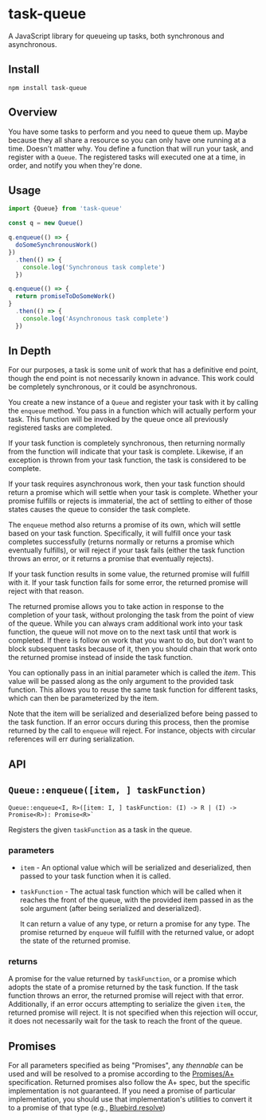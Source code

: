 # task-queue

A JavaScript library for queueing up tasks, both synchronous and asynchronous.

## Install

```console
npm install task-queue
```

## Overview

You have some tasks to perform and you need to queue them up. Maybe because they all share
a resource so you can only have one running at a time. Doesn't matter why. You define a function
that will run your task, and register with a `Queue`. The registered tasks will executed one
at a time, in order, and notify you when they're done.

## Usage

```javascript
import {Queue} from 'task-queue'

const q = new Queue()

q.enqueue(() => {
  doSomeSynchronousWork()
})
  .then(() => {
    console.log('Synchronous task complete')
  })

q.enqueue(() => {
  return promiseToDoSomeWork()
}
  .then(() => {
    console.log('Asynchronous task complete')
  })
```

## In Depth

For our purposes, a task is some unit of work that has a definitive end point, though the
end point is not necessarily known in advance. This work could be completely synchronous, or
it could be asynchronous.

You create a new instance of a `Queue` and register your task with it by calling the
`enqueue` method. You pass in a function which will actually perform your task.
This function will be invoked by the queue once all previously registered tasks are completed.

If your task function is completely synchronous, then returning normally from the function will
indicate that your task is complete. Likewise, if an exception is thrown from your task function,
the task is considered to be complete.

If your task requires asynchronous work, then your task function should return a promise which
will settle when your task is complete. Whether your promise fulfills or rejects is immaterial, the
act of settling to either of those states causes the queue to consider the task complete.

The `enqueue` method also returns a promise of its own, which will settle based on your task
function. Specifically, it will fulfill once your task completes successfully (returns normally
or returns a promise which eventually fulfills), or will reject if your task fails (either the task
function throws an error, or it returns a promise that eventually rejects).

If your task function results in some value, the returned promise will fulfill with it. If your task
function fails for some error, the returned promise will reject with that reason.

The returned promise allows you to take action in response to the completion of your task, without
prolonging the task from the point of view of the queue. While you can always cram additional work
into your task function, the queue will not move on to the next task until that work is completed. If
there is follow on work that you want to do, but don't want to block subsequent tasks because of it,
then you should chain that work onto the returned promise instead of inside the task function.

You can optionally pass in an initial parameter which is called the *item*. This value will be
passed along as the only argument to the provided task function. This allows you to reuse the same
task function for different tasks, which can then be parameterized by the item.

Note that the item will be serialized and deserialized before being passed to the task function. If
an error occurs during this process, then the promise returned by the call to `enqueue` will reject.
For instance, objects with circular references will err during serialization.

## API

## `Queue::enqueue([item, ] taskFunction)`

```
Queue::enqueue<I, R>([item: I, ] taskFunction: (I) -> R | (I) -> Promise<R>): Promise<R>`
```

Registers the given `taskFunction` as a task in the queue.

### parameters

*   `item` -  An optional value which will be serialized and deserialized, then passed to your task
    function when it is called.
*   `taskFunction` - The actual task function which will be called
    when it reaches the front of the queue, with
    the provided item passed in as the sole argument (after being serialized and deserialized).

    It can return a value of any type, or return a promise for any type.
    The promise returned by `enqueue` will fulfill with the returned value,
    or adopt the state of the returned promise.

### returns

A promise for the value returned by `taskFunction`, or a promise which adopts the state of a promise
returned by the task function. If the task function throws an error, the returned promise will reject
with that error. Additionally, if an error occurs attempting to serialize the given `item`, the returned
promise will reject. It is not specified when this rejection will occur, it does not necessarily wait
for the task to reach the front of the queue.

## Promises

For all parameters specified as being "Promises", any *thennable* can be used and will be resolved to
a promise according to the [Promises/A+](https://promisesaplus.com/) specification. Returned promises
also follow the A+ spec, but the specific implementation is not guaranteed. If you need a promise of
particular implementation, you should use that implementation's utilities to convert it to a promise of
that type (e.g., [Bluebird.resolve](http://bluebirdjs.com/docs/api/promise.resolve.html))
